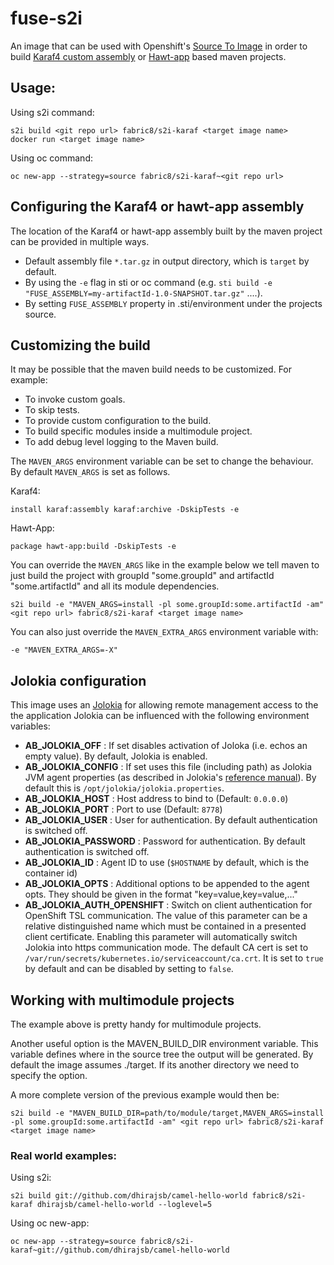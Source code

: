 # fuse-s2i

An image that can be used with Openshift's [Source To Image](https://docs.openshift.com/enterprise/3.0/creating_images/s2i.html) in order to build
[Karaf4 custom assembly](https://karaf.apache.org/manual/latest/developers-guide/custom-distribution.html) or
[Hawt-app](https://github.com/jboss-fuse/hawt-app) based maven projects.

## Usage:

Using s2i command:

    s2i build <git repo url> fabric8/s2i-karaf <target image name>
    docker run <target image name>

Using oc command:

    oc new-app --strategy=source fabric8/s2i-karaf~<git repo url>

## Configuring the Karaf4 or hawt-app assembly

The location of the Karaf4 or hawt-app assembly built by the maven project can be provided in multiple ways.

- Default assembly file `*.tar.gz` in output directory, which is `target` by default.
- By using the `-e` flag in sti or oc command (e.g. `sti build -e "FUSE_ASSEMBLY=my-artifactId-1.0-SNAPSHOT.tar.gz"` ....).
- By setting `FUSE_ASSEMBLY` property in .sti/environment under the projects source.

## Customizing the build

It may be possible that the maven build needs to be customized. For example:

- To invoke custom goals.
- To skip tests.
- To provide custom configuration to the build.
- To build specific modules inside a multimodule project.
- To add debug level logging to the Maven build.

The `MAVEN_ARGS` environment variable can be set to change the behaviour. By default `MAVEN_ARGS` is set as follows.

Karaf4:

    install karaf:assembly karaf:archive -DskipTests -e

Hawt-App:

    package hawt-app:build -DskipTests -e

You can override the `MAVEN_ARGS` like in the example below we tell maven to just build the project with groupId "some.groupId" and artifactId "some.artifactId" and all its module dependencies.

    s2i build -e "MAVEN_ARGS=install -pl some.groupId:some.artifactId -am" <git repo url> fabric8/s2i-karaf <target image name>

You can also just override the `MAVEN_EXTRA_ARGS` environment variable with:

    -e "MAVEN_EXTRA_ARGS=-X"

## Jolokia configuration

This image uses an [Jolokia](http://www.jolokia.org) for allowing remote management access to the the application
Jolokia can be influenced with the following environment variables:

* **AB_JOLOKIA_OFF** : If set disables activation of Joloka (i.e. echos an empty value). By default, Jolokia is enabled.
* **AB_JOLOKIA_CONFIG** : If set uses this file (including path) as Jolokia JVM agent properties (as described 
  in Jolokia's [reference manual](http://www.jolokia.org/reference/html/agents.html#agents-jvm)). 
  By default this is `/opt/jolokia/jolokia.properties`. 
* **AB_JOLOKIA_HOST** : Host address to bind to (Default: `0.0.0.0`)
* **AB_JOLOKIA_PORT** : Port to use (Default: `8778`)
* **AB_JOLOKIA_USER** : User for authentication. By default authentication is switched off.
* **AB_JOLOKIA_PASSWORD** : Password for authentication. By default authentication is switched off.
* **AB_JOLOKIA_ID** : Agent ID to use (`$HOSTNAME` by default, which is the container id)
* **AB_JOLOKIA_OPTS**  : Additional options to be appended to the agent opts. They should be given in the format 
  "key=value,key=value,..."
* **AB_JOLOKIA_AUTH_OPENSHIFT** : Switch on client authentication for OpenShift TSL communication. The value of this 
parameter can be a relative distinguished name which must be contained in a presented client certificate. Enabling 
this parameter will automatically switch Jolokia into https communication mode. The default CA cert is set to 
`/var/run/secrets/kubernetes.io/serviceaccount/ca.crt`. It is set to `true` by default and can be disabled by setting 
to `false`.

## Working with multimodule projects

The example above is pretty handy for multimodule projects. 

Another useful option is the MAVEN_BUILD_DIR environment variable. This variable defines where in the source tree the output will be generated.
By default the image assumes ./target. If its another directory we need to specify the option.

A more complete version of the previous example would then be:

    s2i build -e "MAVEN_BUILD_DIR=path/to/module/target,MAVEN_ARGS=install -pl some.groupId:some.artifactId -am" <git repo url> fabric8/s2i-karaf <target image name>

### Real world examples:

Using s2i:

    s2i build git://github.com/dhirajsb/camel-hello-world fabric8/s2i-karaf dhirajsb/camel-hello-world --loglevel=5

Using oc new-app:

    oc new-app --strategy=source fabric8/s2i-karaf~git://github.com/dhirajsb/camel-hello-world
